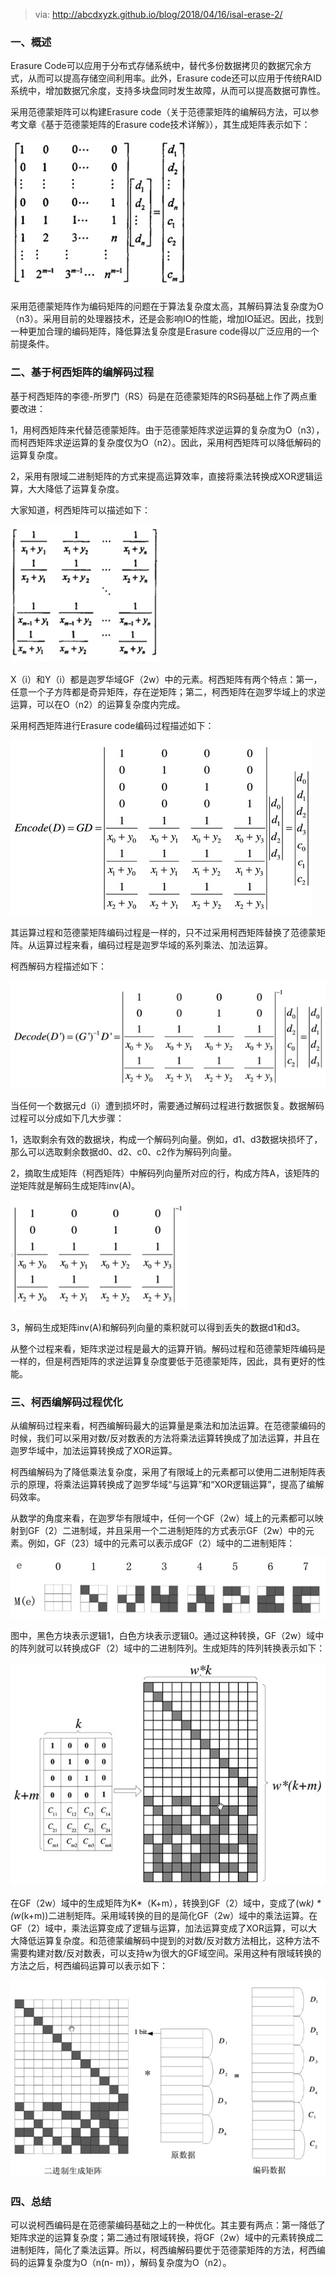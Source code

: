 > via: http://abcdxyzk.github.io/blog/2018/04/16/isal-erase-2/

### 一、概述

Erasure Code可以应用于分布式存储系统中，替代多份数据拷贝的数据冗余方式，从而可以提高存储空间利用率。此外，Erasure code还可以应用于传统RAID系统中，增加数据冗余度，支持多块盘同时发生故障，从而可以提高数据可靠性。

采用范德蒙矩阵可以构建Erasure code（关于范德蒙矩阵的编解码方法，可以参考文章《基于范德蒙矩阵的Erasure code技术详解》），其生成矩阵表示如下：

![img](_assets/%E5%9F%BA%E4%BA%8E%E6%9F%AF%E8%A5%BF%E7%9F%A9%E9%98%B5%E7%9A%84Erasure%20Code%E6%8A%80%E6%9C%AF%E8%AF%A6%E8%A7%A3/2018-04-16-1.jpg)

采用范德蒙矩阵作为编码矩阵的问题在于算法复杂度太高，其解码算法复杂度为O（n3）。采用目前的处理器技术，还是会影响IO的性能，增加IO延迟。因此，找到一种更加合理的编码矩阵，降低算法复杂度是Erasure code得以广泛应用的一个前提条件。

### 二、基于柯西矩阵的编解码过程

基于柯西矩阵的李德-所罗门（RS）码是在范德蒙矩阵的RS码基础上作了两点重要改进：

1，用柯西矩阵来代替范德蒙矩阵。由于范德蒙矩阵求逆运算的复杂度为O（n3），而柯西矩阵求逆运算的复杂度仅为O（n2）。因此，采用柯西矩阵可以降低解码的运算复杂度。

2，采用有限域二进制矩阵的方式来提高运算效率，直接将乘法转换成XOR逻辑运算，大大降低了运算复杂度。

大家知道，柯西矩阵可以描述如下：

![img](_assets/%E5%9F%BA%E4%BA%8E%E6%9F%AF%E8%A5%BF%E7%9F%A9%E9%98%B5%E7%9A%84Erasure%20Code%E6%8A%80%E6%9C%AF%E8%AF%A6%E8%A7%A3/2018-04-16-2.jpg)

X（i）和Y（i）都是迦罗华域GF（2w）中的元素。柯西矩阵有两个特点：第一，任意一个子方阵都是奇异矩阵，存在逆矩阵；第二，柯西矩阵在迦罗华域上的求逆运算，可以在O（n2）的运算复杂度内完成。

采用柯西矩阵进行Erasure code编码过程描述如下：

![img](_assets/%E5%9F%BA%E4%BA%8E%E6%9F%AF%E8%A5%BF%E7%9F%A9%E9%98%B5%E7%9A%84Erasure%20Code%E6%8A%80%E6%9C%AF%E8%AF%A6%E8%A7%A3/2018-04-16-3.jpg)

其运算过程和范德蒙矩阵编码过程是一样的，只不过采用柯西矩阵替换了范德蒙矩阵。从运算过程来看，编码过程是迦罗华域的系列乘法、加法运算。

柯西解码方程描述如下：

![img](_assets/%E5%9F%BA%E4%BA%8E%E6%9F%AF%E8%A5%BF%E7%9F%A9%E9%98%B5%E7%9A%84Erasure%20Code%E6%8A%80%E6%9C%AF%E8%AF%A6%E8%A7%A3/2018-04-16-4.jpg)

当任何一个数据元d（i）遭到损坏时，需要通过解码过程进行数据恢复。数据解码过程可以分成如下几大步骤：

1，选取剩余有效的数据块，构成一个解码列向量。例如，d1、d3数据块损坏了，那么可以选取剩余数据d0、d2、c0、c2作为解码列向量。

2，摘取生成矩阵（柯西矩阵）中解码列向量所对应的行，构成方阵A，该矩阵的逆矩阵就是解码生成矩阵inv(A)。

![img](_assets/%E5%9F%BA%E4%BA%8E%E6%9F%AF%E8%A5%BF%E7%9F%A9%E9%98%B5%E7%9A%84Erasure%20Code%E6%8A%80%E6%9C%AF%E8%AF%A6%E8%A7%A3/2018-04-16-5.jpg)

3，解码生成矩阵inv(A)和解码列向量的乘积就可以得到丢失的数据d1和d3。

从整个过程来看，矩阵求逆过程是最大的运算开销。解码过程和范德蒙矩阵编码是一样的，但是柯西矩阵的求逆运算复杂度要低于范德蒙矩阵，因此，具有更好的性能。

### 三、柯西编解码过程优化

从编解码过程来看，柯西编解码最大的运算量是乘法和加法运算。在范德蒙编码的时候，我们可以采用对数/反对数表的方法将乘法运算转换成了加法运算，并且在迦罗华域中，加法运算转换成了XOR运算。

柯西编解码为了降低乘法复杂度，采用了有限域上的元素都可以使用二进制矩阵表示的原理，将乘法运算转换成了迦罗华域“与运算”和“XOR逻辑运算”，提高了编解码效率。

从数学的角度来看，在迦罗华有限域中，任何一个GF（2w）域上的元素都可以映射到GF（2）二进制域，并且采用一个二进制矩阵的方式表示GF（2w）中的元素。例如，GF（23）域中的元素可以表示成GF（2）域中的二进制矩阵：

![img](_assets/%E5%9F%BA%E4%BA%8E%E6%9F%AF%E8%A5%BF%E7%9F%A9%E9%98%B5%E7%9A%84Erasure%20Code%E6%8A%80%E6%9C%AF%E8%AF%A6%E8%A7%A3/2018-04-16-6.jpg)

图中，黑色方块表示逻辑1，白色方块表示逻辑0。通过这种转换，GF（2w）域中的阵列就可以转换成GF（2）域中的二进制阵列。生成矩阵的阵列转换表示如下：

![img](_assets/%E5%9F%BA%E4%BA%8E%E6%9F%AF%E8%A5%BF%E7%9F%A9%E9%98%B5%E7%9A%84Erasure%20Code%E6%8A%80%E6%9C%AF%E8%AF%A6%E8%A7%A3/2018-04-16-7.jpg)

在GF（2w）域中的生成矩阵为K*（K+m），转换到GF（2）域中，变成了(w*k) * (w*(k+m))二进制矩阵。采用域转换的目的是简化GF（2w）域中的乘法运算。在GF（2）域中，乘法运算变成了逻辑与运算，加法运算变成了XOR运算，可以大大降低运算复杂度。和范德蒙编解码中提到的对数/反对数方法相比，这种方法不需要构建对数/反对数表，可以支持w为很大的GF域空间。采用这种有限域转换的方法之后，柯西编码运算可以表示如下：

![img](_assets/%E5%9F%BA%E4%BA%8E%E6%9F%AF%E8%A5%BF%E7%9F%A9%E9%98%B5%E7%9A%84Erasure%20Code%E6%8A%80%E6%9C%AF%E8%AF%A6%E8%A7%A3/2018-04-16-8.jpg)

### 四、总结

可以说柯西编码是在范德蒙编码基础之上的一种优化。其主要有两点：第一降低了矩阵求逆的运算复杂度；第二通过有限域转换，将GF（2w）域中的元素转换成二进制矩阵，简化了乘法运算。所以，柯西编解码要优于范德蒙矩阵的方法，柯西编码的运算复杂度为O（n(n- m)），解码复杂度为O（n2）。